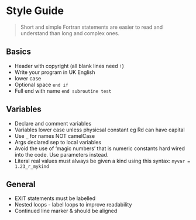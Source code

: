 # Style Guide

> Short and simple Fortran statements are easier to read and understand than long and complex ones.

## Basics

- Header with copyright (all blank lines need `!`)
- Write your program in UK English
- lower case
- Optional space `end if`
- Full end with name `end subroutine test`


## Variables

- Declare and comment variables
- Variables lower case unless physicsal constant eg Rd can have capital
- Use `_` for names NOT camelCase
- Args declared sep to local variables
- Avoid the use of ‘magic numbers’ that is numeric constants hard wired into the code. Use parameters instead.
- Literal real values must always be given a kind using this syntax: `myvar = 1.23_r_mykind`


## General

- EXIT statements must be labelled
- Nested loops - label loops to improve readability
- Continued line marker & should be aligned